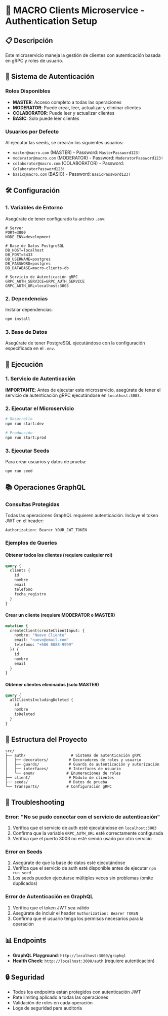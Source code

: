 # 🚀 MACRO Clients Microservice - Authentication Setup

## 📋 Descripción
Este microservicio maneja la gestión de clientes con autenticación basada en gRPC y roles de usuario.

## 🔐 Sistema de Autenticación

### Roles Disponibles
- **MASTER**: Acceso completo a todas las operaciones
- **MODERATOR**: Puede crear, leer, actualizar y eliminar clientes
- **COLABORATOR**: Puede leer y actualizar clientes
- **BASIC**: Solo puede leer clientes

### Usuarios por Defecto
Al ejecutar las seeds, se crearán los siguientes usuarios:
- `master@macro.com` (MASTER) - Password: `MasterPassword123!`
- `moderator@macro.com` (MODERATOR) - Password: `ModeratorPassword123!`
- `colaborator@macro.com` (COLABORATOR) - Password: `ColaboratorPassword123!`
- `basic@macro.com` (BASIC) - Password: `BasicPassword123!`

## 🛠️ Configuración

### 1. Variables de Entorno
Asegúrate de tener configurado tu archivo `.env`:

```env
# Server
PORT=3000
NODE_ENV=development

# Base de Datos PostgreSQL
DB_HOST=localhost
DB_PORT=5433
DB_USERNAME=postgres
DB_PASSWORD=postgres
DB_DATABASE=macro-clients-db

# Servicio de Autenticación gRPC
GRPC_AUTH_SERVICE=GRPC_AUTH_SERVICE
GRPC_AUTH_URL=localhost:3003
```

### 2. Dependencias
Instalar dependencias:
```bash
npm install
```

### 3. Base de Datos
Asegúrate de tener PostgreSQL ejecutándose con la configuración especificada en el `.env`.

## 🚀 Ejecución

### 1. Servicio de Autenticación
**IMPORTANTE**: Antes de ejecutar este microservicio, asegúrate de tener el servicio de autenticación gRPC ejecutándose en `localhost:3003`.

### 2. Ejecutar el Microservicio
```bash
# Desarrollo
npm run start:dev

# Producción
npm run start:prod
```

### 3. Ejecutar Seeds
Para crear usuarios y datos de prueba:
```bash
npm run seed
```

## 📚 Operaciones GraphQL

### Consultas Protegidas
Todas las operaciones GraphQL requieren autenticación. Incluye el token JWT en el header:

```
Authorization: Bearer YOUR_JWT_TOKEN
```

### Ejemplos de Queries

#### Obtener todos los clientes (requiere cualquier rol)
```graphql
query {
  clients {
    id
    nombre
    email
    telefono
    fecha_registro
  }
}
```

#### Crear un cliente (requiere MODERATOR o MASTER)
```graphql
mutation {
  createClient(createClientInput: {
    nombre: "Nuevo Cliente"
    email: "nuevo@email.com"
    telefono: "+506 8888-9999"
  }) {
    id
    nombre
    email
  }
}
```

#### Obtener clientes eliminados (solo MASTER)
```graphql
query {
  allClientsIncludingDeleted {
    id
    nombre
    isDeleted
  }
}
```

## 🔧 Estructura del Proyecto

```
src/
├── auth/                    # Sistema de autenticación gRPC
│   ├── decorators/         # Decoradores de roles y usuario
│   ├── guards/             # Guards de autenticación y autorización
│   ├── interfaces/         # Interfaces de usuario
│   └── enum/              # Enumeraciones de roles
├── client/                 # Módulo de clientes
├── seeds/                  # Datos de prueba
└── transports/            # Configuración gRPC
```

## 🐛 Troubleshooting

### Error: "No se pudo conectar con el servicio de autenticación"
1. Verifica que el servicio de auth esté ejecutándose en `localhost:3003`
2. Confirma que la variable `GRPC_AUTH_URL` esté correctamente configurada
3. Verifica que el puerto 3003 no esté siendo usado por otro servicio

### Error en Seeds
1. Asegúrate de que la base de datos esté ejecutándose
2. Verifica que el servicio de auth esté disponible antes de ejecutar `npm run seed`
3. Los seeds pueden ejecutarse múltiples veces sin problemas (omite duplicados)

### Error de Autenticación en GraphQL
1. Verifica que el token JWT sea válido
2. Asegúrate de incluir el header `Authorization: Bearer TOKEN`
3. Confirma que el usuario tenga los permisos necesarios para la operación

## 📊 Endpoints

- **GraphQL Playground**: `http://localhost:3000/graphql`
- **Health Check**: `http://localhost:3000/auth` (requiere autenticación)

## 🔒 Seguridad

- Todos los endpoints están protegidos con autenticación JWT
- Rate limiting aplicado a todas las operaciones
- Validación de roles en cada operación
- Logs de seguridad para auditoría
